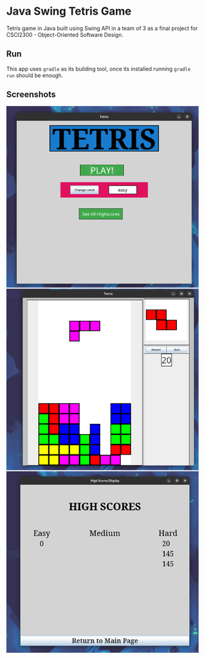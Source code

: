 # Java Swing Tetris Game

Tetris game in Java built using Swing API in a team of 3 as a final project for CSCI2300 - Object-Oriented Software Design.
## Run
This app uses `gradle` as its building tool, once its installed running `gradle run` should be enough. 
## Screenshots
![Main menu](https://raw.githubusercontent.com/markskroba/java-swing-tetris/main/img/Screenshot%20from%202023-05-03%2018-58-31.png)
![Game Screen](https://raw.githubusercontent.com/markskroba/java-swing-tetris/main/img/Screenshot%20from%202023-05-03%2018-59-44.png)
![HighScores Screen](https://raw.githubusercontent.com/markskroba/java-swing-tetris/main/img/Screenshot%20from%202023-05-03%2019-00-01.png)